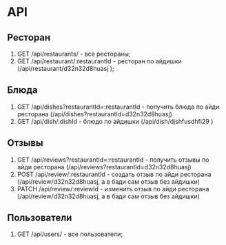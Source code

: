 # API

## Ресторан

1. GET /api/restaurants/ - все рестораны;
2. GET /api/restaurant/:restaurantId - ресторан по айдишки (/api/restaurant/d32n32d8huasj );

## Блюда

1. GET /api/dishes?restaurantId=:restaurantId - получить блюда по айди ресторана (/api/dishes?restaurantId=d32n32d8huasj)
2. GET /api/dish/:dishId - блюдо по айдишки (/api/dish/djshfusdhfi29 )

## Отзывы

1. GET /api/reviews?restaurantId=:restaurantId - получить отзывы по айди ресторана (/api/reviews?restaurantId=d32n32d8huasj)
2. POST /api/review/:restaurantId - создать отзыв по айди ресторана (/api/review/d32n32d8huasj, а в бади сам отзыв без айдишки)
3. PATCH /api/review/:reviewId - изменить отзыв по айди ресторана (/api/review/d32n32d8huasj, а в бади сам отзыв без айдишки)

## Пользователи

1. GET /api/users/ - все пользователи;
